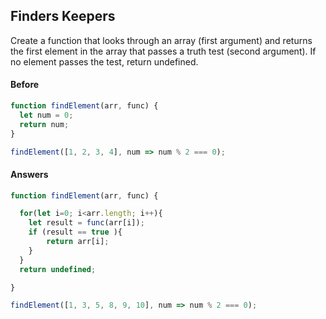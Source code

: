 ## Finders Keepers
Create a function that looks through an array (first argument) and returns the first element in the array that passes a truth test (second argument). If no element passes the test, return undefined.


#### Before
```javascript
function findElement(arr, func) {
  let num = 0;
  return num;
}

findElement([1, 2, 3, 4], num => num % 2 === 0);
```

#### Answers

```javascript
function findElement(arr, func) {

  for(let i=0; i<arr.length; i++){
    let result = func(arr[i]);
    if (result == true ){
        return arr[i];
    }
  }
  return undefined;

}

findElement([1, 3, 5, 8, 9, 10], num => num % 2 === 0);

```